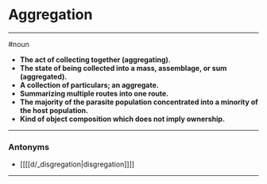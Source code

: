 # Aggregation
---
#noun
- **The act of collecting together (aggregating).**
- **The state of being collected into a mass, assemblage, or sum (aggregated).**
- **A collection of particulars; an aggregate.**
- **Summarizing multiple routes into one route.**
- **The majority of the parasite population concentrated into a minority of the host population.**
- **Kind of object composition which does not imply ownership.**
---
### Antonyms
- [[[[d/_disgregation|disgregation]]]]
---
